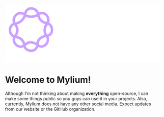 ![Mylium Logo](https://raw.githubusercontent.com/mylium/.github/master/profile/logo.png)
# Welcome to Mylium!
Although I'm not thinking about making **everything** open-source, I can make some things public so you guys can use it in your projects.
Also, currently, Mylium does not have any other social media. Expect updates from our website or the GitHub organization.
